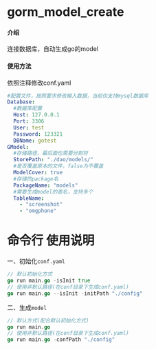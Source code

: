 # gorm_model_create

#### 介绍
连接数据库，自动生成go的model

#### 使用方法
依照注释修改conf.yaml
```yaml
#配置文件，按照要求修改输入数据，当前仅支持mysql数据库
Database:
  #数据库配置
  Host: 127.0.0.1
  Port: 3306
  User: test
  Password: 123321
  DBName: gotest
GModel:
  #存储路径，最后面也需要分割符
  StorePath: "./dao/models/"
  #是否覆盖原本的文件，false为不覆盖
  ModelCover: true
  #存储的package名
  PackageName: "models"
  #需要生成model的表名，支持多个
  TableName:
    - "screenshot"
    - "omgphone"
```

# 命令行 使用说明

一、初始化`conf.yaml`
```go
// 默认初始化方式
go run main.go -isInit true
// 使用非默认路径(在conf目录下生成conf.yaml)
go run main.go --isInit -initPath "./config"
```

二、生成`model`
```go
// 默认方式(配合默认初始化方式)
go run main.go
// 使用非默认路径(在conf目录下生成conf.yaml)
go run main.go -confPath "./config"
```
